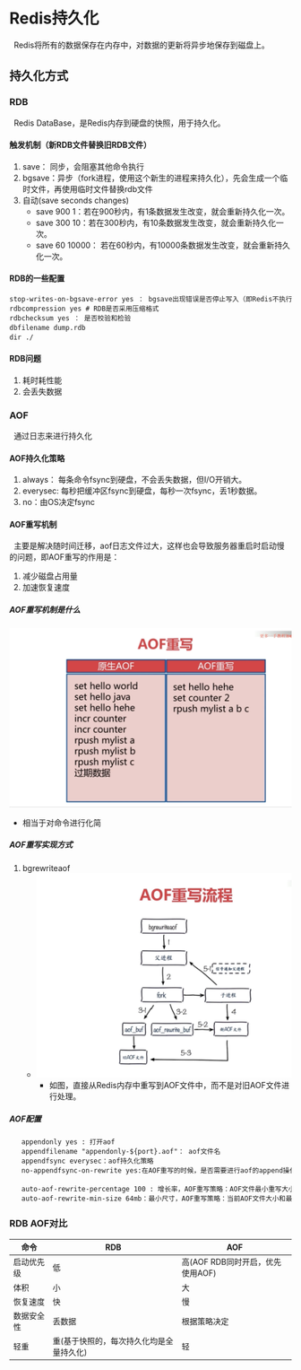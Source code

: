 # Redis持久化
&nbsp;&nbsp;Redis将所有的数据保存在内存中，对数据的更新将异步地保存到磁盘上。

## 持久化方式
### RDB
&nbsp;&nbsp;Redis DataBase，是Redis内存到硬盘的快照，用于持久化。

#### 触发机制（新RDB文件替换旧RDB文件）
1. save： 同步，会阻塞其他命令执行
2. bgsave：异步（fork进程，使用这个新生的进程来持久化），先会生成一个临时文件，再使用临时文件替换rdb文件
3. 自动(save seconds changes)
    - save 900 1：若在900秒内，有1条数据发生改变，就会重新持久化一次。
    - save 300 10：若在300秒内，有10条数据发生改变，就会重新持久化一次。
    - save 60 10000： 若在60秒内，有10000条数据发生改变，就会重新持久化一次。
#### RDB的一些配置
```txt
stop-writes-on-bgsave-error yes ： bgsave出现错误是否停止写入（即Redis不执行命令了）
rdbcompression yes # RDB是否采用压缩格式
rdbchecksum yes ： 是否校验和检验
dbfilename dump.rdb
dir ./
```
#### RDB问题
1. 耗时耗性能
2. 会丢失数据

### AOF
&nbsp;&nbsp;通过日志来进行持久化

#### AOF持久化策略
1. always： 每条命令fsync到硬盘，不会丢失数据，但I/O开销大。
2. everysec: 每秒把缓冲区fsync到硬盘，每秒一次fsync，丢1秒数据。
3. no：由OS决定fsync

#### AOF重写机制
&nbsp;&nbsp;主要是解决随时间迁移，aof日志文件过大，这样也会导致服务器重启时启动慢的问题，即AOF重写的作用是：
1. 减少磁盘占用量
2. 加速恢复速度
##### AOF重写机制是什么

<img src="./pics/redis-aof-001.png"/>

  + 相当于对命令进行化简

##### AOF重写实现方式
1. bgrewriteaof 
   - <img src="./pics/redis-aof-003.png"/>

     + 如图，直接从Redis内存中重写到AOF文件中，而不是对旧AOF文件进行处理。

##### AOF配置
```txt
   appendonly yes : 打开aof
   appendfilename "appendonly-${port}.aof"： aof文件名
   appendfsync everysec：aof持久化策略
   no-appendfsync-on-rewrite yes:在AOF重写的时候，是否需要进行aof的append操作，这里表示不需要

   auto-aof-rewrite-percentage 100 : 增长率，AOF重写策略：AOF文件最小重写大小，只有当AOF文件大小大于该值时候才可能重写,4.0默认配置64mb
   auto-aof-rewrite-min-size 64mb：最小尺寸，AOF重写策略：当前AOF文件大小和最后一次重写后的大小之间的比率等于或者等于指定的增长百分比，如100代表当前AOF文件是上次重写的两倍时候才重写。　
```   

### RDB AOF对比
|命令|RDB|AOF|
|---|---|---|
|启动优先级|低|高(AOF RDB同时开启，优先使用AOF)|
|体积|小|大|
|恢复速度|快|慢|
|数据安全性|丢数据|根据策略决定|
|轻重|重(基于快照的，每次持久化均是全量持久化)|轻|

